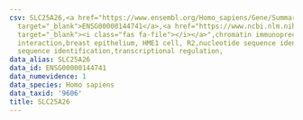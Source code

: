 ```yaml
---
csv: SLC25A26,<a href="https://www.ensembl.org/Homo_sapiens/Gene/Summary?db=core;g=ENSG00000144741"
  target="_blank">ENSG00000144741</a>,<a href="https://www.ncbi.nlm.nih.gov/pubmed/22863008"
  target="_blank"><i class="fas fa-file"></i></a>",chromatin immunoprecipitation assay,direct
  interaction,breast epithelium, HME1 cell, R2,nucleotide sequence identification,nucleotide
  sequence identification,transcriptional regulation,
data_alias: SLC25A26
data_id: ENSG00000144741
data_numevidence: 1
data_species: Homo sapiens
data_taxid: '9606'
title: SLC25A26
---
```

